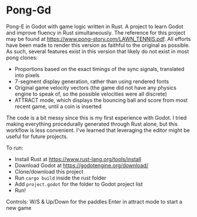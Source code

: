 # Pong-Gd

Pong-E in Godot with game logic written in Rust. A project to learn Godot and improve fluency in Rust simultaneously. The reference for this project may be found at https://www.pong-story.com/LAWN_TENNIS.pdf.
All efforts have been made to render this version as faithful to the original as possible. As such, several features exist in this version that likely do not exist in most pong clones:
- Proportions based on the exact timings of the sync signals, translated into pixels
- 7-segment display generation, rather than using rendered fonts
- Original game velocity vectors (the game did not have any physics engine to speak of, so the possible velocities were all discrete)
- ATTRACT mode, which displays the bouncing ball and score from most recent game, until a coin is inserted

The code is a bit messy since this is my first experience with Godot. I tried making everything procedurally generated through Rust alone, but this workflow is less convenient. I've learned that leveraging the editor
might be useful for future projects.

To run:
- Install Rust at https://www.rust-lang.org/tools/install
- Download Godot at https://godotengine.org/download/
- Clone/download this project
- Run `cargo build` inside the rust folder
- Add `project.godot` for the folder to Godot project list
- Run!

Controls:
W/S & Up/Down for the paddles
Enter in attract mode to start a new game
